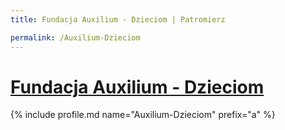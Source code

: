 ```yaml
---
title: Fundacja Auxilium - Dzieciom | Patromierz

permalink: /Auxilium-Dzieciom
---
```


# [Fundacja Auxilium - Dzieciom](https://patronite.pl/Auxilium-Dzieciom)

{% include profile.md name="Auxilium-Dzieciom" prefix="a" %}
